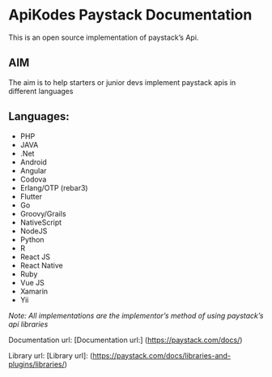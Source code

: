 
# ApiKodes Paystack Documentation 

This is an open source implementation of paystack’s Api. 

## AIM 

The aim is to help starters or junior devs implement paystack apis in different languages 

## Languages: 

  - PHP
  - JAVA
  - .Net
  - Android
  - Angular 
  - Codova
  - Erlang/OTP (rebar3)
  - Flutter
  - Go
  - Groovy/Grails
  - NativeScript
  - NodeJS
  - Python
  - R
  - React JS
  - React Native
  - Ruby
  - Vue JS
  - Xamarin
  - Yii

*Note: All implementations are the implementor’s method of using paystack’s api libraries*

Documentation url: [Documentation url:] (https://paystack.com/docs/)

Library url: [Library url]: (https://paystack.com/docs/libraries-and-plugins/libraries/) 

